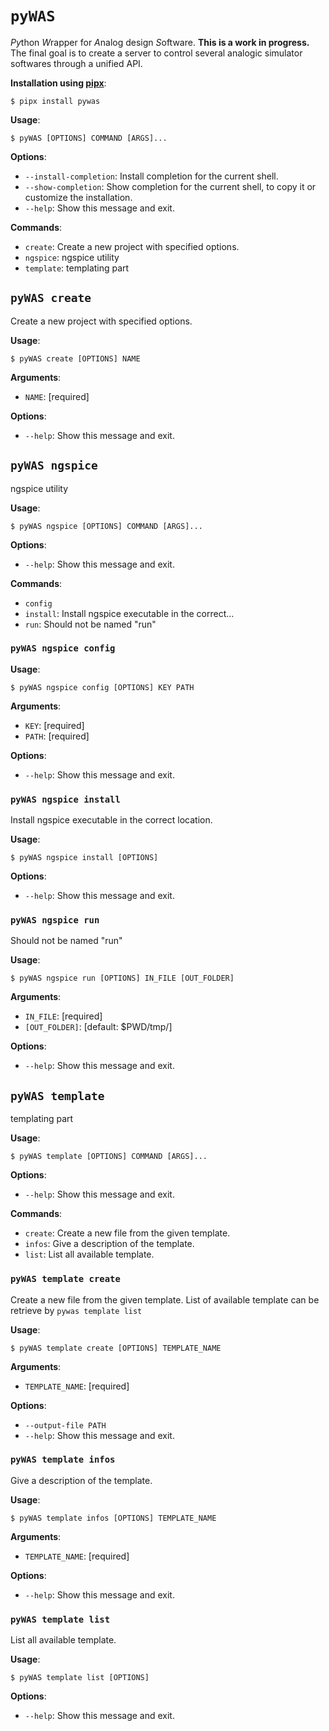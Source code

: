 # `pyWAS`

*Py*thon *W*rapper for *A*nalog design *S*oftware. **This is a work in progress.** The final goal is to create a server to control several analogic simulator softwares through a unified API.

**Installation using [pipx](https://pypa.github.io/pipx/installation/)**:

```console
$ pipx install pywas
```

**Usage**:

```console
$ pyWAS [OPTIONS] COMMAND [ARGS]...
```

**Options**:

* `--install-completion`: Install completion for the current shell.
* `--show-completion`: Show completion for the current shell, to copy it or customize the installation.
* `--help`: Show this message and exit.

**Commands**:

* `create`: Create a new project with specified options.
* `ngspice`: ngspice utility
* `template`: templating part

## `pyWAS create`

Create a new project with specified options.

**Usage**:

```console
$ pyWAS create [OPTIONS] NAME
```

**Arguments**:

* `NAME`: [required]

**Options**:

* `--help`: Show this message and exit.

## `pyWAS ngspice`

ngspice utility

**Usage**:

```console
$ pyWAS ngspice [OPTIONS] COMMAND [ARGS]...
```

**Options**:

* `--help`: Show this message and exit.

**Commands**:

* `config`
* `install`: Install ngspice executable in the correct...
* `run`: Should not be named "run"

### `pyWAS ngspice config`

**Usage**:

```console
$ pyWAS ngspice config [OPTIONS] KEY PATH
```

**Arguments**:

* `KEY`: [required]
* `PATH`: [required]

**Options**:

* `--help`: Show this message and exit.

### `pyWAS ngspice install`

Install ngspice executable in the correct location.

**Usage**:

```console
$ pyWAS ngspice install [OPTIONS]
```

**Options**:

* `--help`: Show this message and exit.

### `pyWAS ngspice run`

Should not be named "run"

**Usage**:

```console
$ pyWAS ngspice run [OPTIONS] IN_FILE [OUT_FOLDER]
```

**Arguments**:

* `IN_FILE`: [required]
* `[OUT_FOLDER]`: [default: $PWD/tmp/]

**Options**:

* `--help`: Show this message and exit.

## `pyWAS template`

templating part

**Usage**:

```console
$ pyWAS template [OPTIONS] COMMAND [ARGS]...
```

**Options**:

* `--help`: Show this message and exit.

**Commands**:

* `create`: Create a new file from the given template.
* `infos`: Give a description of the template.
* `list`: List all available template.

### `pyWAS template create`

Create a new file from the given template.
List of available template can be retrieve by ```pywas template list```

**Usage**:

```console
$ pyWAS template create [OPTIONS] TEMPLATE_NAME
```

**Arguments**:

* `TEMPLATE_NAME`: [required]

**Options**:

* `--output-file PATH`
* `--help`: Show this message and exit.

### `pyWAS template infos`

Give a description of the template.

**Usage**:

```console
$ pyWAS template infos [OPTIONS] TEMPLATE_NAME
```

**Arguments**:

* `TEMPLATE_NAME`: [required]

**Options**:

* `--help`: Show this message and exit.

### `pyWAS template list`

List all available template.

**Usage**:

```console
$ pyWAS template list [OPTIONS]
```

**Options**:

* `--help`: Show this message and exit.
